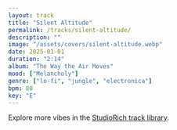 ```yaml
---
layout: track
title: "Silent Altitude"
permalink: /tracks/silent-altitude/
description: ""
image: "/assets/covers/silent-altitude.webp"
date: 2025-01-01
duration: "2:14"
album: "The Way the Air Moves"
mood: ["Melancholy"]
genre: ["lo-fi", "jungle", "electronica"]
bpm: 80
key: "E"
---
```


Explore more vibes in the [StudioRich track library](/tracks/).
